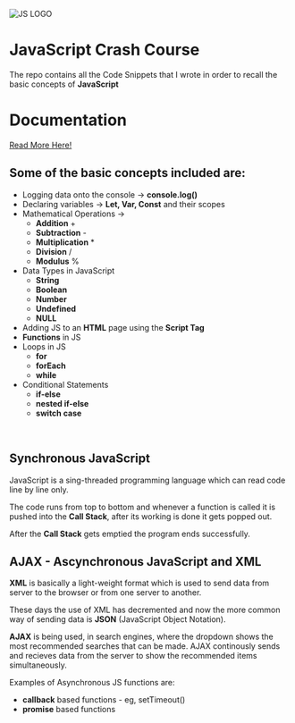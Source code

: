 ![JS LOGO](https://d8285fmxt3duy.cloudfront.net/public/articulos/img/java-script1.jpg)
# JavaScript Crash Course
The repo contains all the Code Snippets that I wrote in order to recall the basic concepts of **JavaScript**
<br>
<h1>Documentation</h1>

[Read More Here!](https://developer.mozilla.org/en-US/docs/Web/JavaScript)
<br>
## Some of the basic concepts included are:
- Logging data onto the console -> **console.log()**
- Declaring variables -> **Let, Var, Const** and their scopes
- Mathematical Operations ->
  - **Addition** +
  - **Subtraction** -
  - **Multiplication** *
  - **Division** /
  - **Modulus** %
- Data Types in JavaScript
  - **String**
  - **Boolean**
  - **Number**
  - **Undefined**
  - **NULL**
- Adding JS to an **HTML** page using the **Script Tag**
- **Functions** in JS
- Loops in JS
  - **for**
  - **forEach**
  - **while**
- Conditional Statements
  - **if-else**
  - **nested if-else**
  - **switch case**
<br>

## Synchronous JavaScript

JavaScript is a sing-threaded programming language which can read code line by line only.

The code runs from top to bottom and whenever a function is called it is pushed into the **Call Stack**, after its working is done it gets popped out.

After the **Call Stack** gets emptied the program ends successfully.
<br>


## AJAX - Ascynchronous JavaScript and XML

**XML** is basically a light-weight format which is used to send data from server to the browser or from one server to another.

These days the use of XML has decremented and now the more common way of sending data is **JSON** (JavaScript Object Notation).

**AJAX** is being used, in search engines, where the dropdown shows the most recommended searches that can be made. AJAX continously sends and recieves data from the server to show the recommended items simultaneously.

Examples of Asynchronous JS functions are:
- **callback** based functions - eg, setTimeout()
- **promise** based functions 